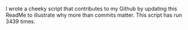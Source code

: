 I wrote a cheeky script that contributes to my Github by updating this ReadMe to illustrate why more than commits matter. This script has run 3439 times.